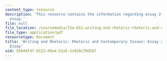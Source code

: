 ```yaml
---
content_type: resource
description: 'This resource contains the information regarding essay 2: research/Investigative
  essay.'
file: null
file_location: /coursemedia/21w-011-writing-and-rhetoric-rhetoric-and-contemporary-issues-fall-2015/5b044fdf8122d9a451a51c828c70d287_MIT21W_011F15_essay2.pdf
file_type: application/pdf
resourcetype: Document
title: 'Writing and Rhetoric: Rhetoric and Contemporary Issues: Essay 2: Research/Investigative
  Essay'
uid: 5b044fdf-8122-d9a4-51a5-1c828c70d287
---
```

